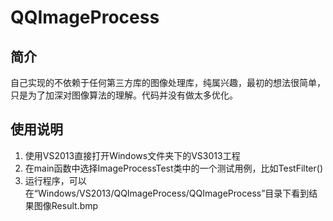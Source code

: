 # QQImageProcess
## 简介
自己实现的不依赖于任何第三方库的图像处理库，纯属兴趣，最初的想法很简单，只是为了加深对图像算法的理解。代码并没有做太多优化。

## 使用说明
1. 使用VS2013直接打开Windows文件夹下的VS3013工程
2. 在main函数中选择ImageProcessTest类中的一个测试用例，比如TestFilter()
3. 运行程序，可以在“Windows/VS2013/QQImageProcess/QQImageProcess”目录下看到结果图像Result.bmp

